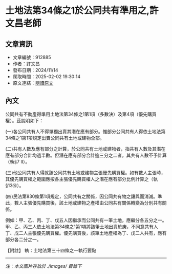 # 土地法第34條之1於公同共有準用之,許文昌老師

## 文章資訊
- 文章編號：912885
- 作者：許文昌
- 發布日期：2024/11/14
- 爬取時間：2025-02-02 19:30:14
- 原文連結：[閱讀原文](https://real-estate.get.com.tw/Columns/detail.aspx?no=912885)

## 內文
公同共有不動產得準用土地法第34條之1第1項（多數決）及第4項（優先購買權）。茲說明如下：

(一)各公同共有人不得單獨出賣其潛在應有部分。惟部分公同共有人得依土地法第34條之1第1項規定出賣公同共有土地或建物全部。

(二)共有人數及應有部分之計算，於公同共有土地或建物者，指共有人數及其潛在應有部分合計均過半數。但潛在應有部分合計逾三分之二者，其共有人數不予計算（執§7 II）。

(三)他公同共有人得就該公同共有土地或建物主張優先購買權。如有數人主張時，其優先購買權之範圍應按各主張優先購買權人之潛在應有部分比例計算之（執§13⑩）。

(四)民法第830條第1項規定，公同共有之關係，因公同共有物之讓與而消滅。準此，數人主張優先購買後，該土地或建物之產權由公同共有關係轉變為分別共有關係。

例如：甲、乙、丙、丁、戊五人因繼承而公同共有一筆土地，應繼分各五分之一。甲、乙、丙三人依土地法第34條之1第1項將該筆土地出賣於庚，不同意共有人丁、戊二人主張優先購買權。優先購買後，該筆土地產權為丁、戊二人共有，應有部分各二分之一。

【附註】 執：土地法第三十四條之一執行要點

---
*注：本文圖片存放於 ./images/ 目錄下*

